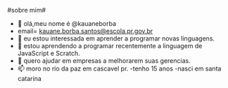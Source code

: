 #sobre mim#
- 👋 olá,meu nome é @kauaneborba
- email= kauane.borba.santos@escola.pr.gov.br
- 👀 eu estou interessada em aprender a programar novas linguagens.
- 🌱 estou aprendendo a programar recentemente a linguagem de JavaScript e Scratch.
- 💞️ quero ajudar em empresas a melhorarem suas gerencias.
- 📫 moro no rio da paz em cascavel pr. 
-tenho 15 anos 
-nasci em santa catarina

